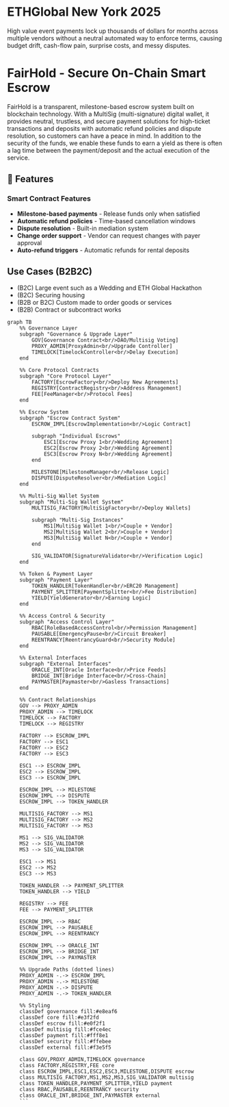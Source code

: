 # ETHGlobal New York 2025
High value event payments lock up thousands of dollars for months across multiple vendors without a neutral automated way to enforce terms, causing budget drift, cash-flow pain, surprise costs, and messy disputes.

# FairHold - Secure On-Chain Smart Escrow
FairHold is a transparent, milestone-based escrow system built on blockchain technology. With a MultiSig (multi-signature) digital wallet, it provides neutral, trustless, and secure payment solutions for high-ticket transactions and deposits with automatic refund policies and dispute resolution, so customers can have a peace in mind. In addition to the security of the funds, we enable these funds to earn a yield as there is often a lag time between the payment/deposit and the actual execution of the service.

## 🎯 Features

### Smart Contract Features
- **Milestone-based payments** - Release funds only when satisfied
- **Automatic refund policies** - Time-based cancellation windows
- **Dispute resolution** - Built-in mediation system
- **Change order support** - Vendor can request changes with payer approval
- **Auto-refund triggers** - Automatic refunds for rental deposits

## Use Cases (B2B2C)
- (B2C) Large event such as a Wedding and ETH Global Hackathon
- (B2C) Securing housing
- (B2B or B2C) Custom made to order goods or services
- (B2B) Contract or subcontract works 


```mermaid
graph TB
    %% Governance Layer
    subgraph "Governance & Upgrade Layer"
        GOV[Governance Contract<br/>DAO/Multisig Voting]
        PROXY_ADMIN[ProxyAdmin<br/>Upgrade Controller]
        TIMELOCK[TimelockController<br/>Delay Execution]
    end

    %% Core Protocol Contracts
    subgraph "Core Protocol Layer"
        FACTORY[EscrowFactory<br/>Deploy New Agreements]
        REGISTRY[ContractRegistry<br/>Address Management]
        FEE[FeeManager<br/>Protocol Fees]
    end

    %% Escrow System
    subgraph "Escrow Contract System"
        ESCROW_IMPL[EscrowImplementation<br/>Logic Contract]
        
        subgraph "Individual Escrows"
            ESC1[Escrow Proxy 1<br/>Wedding Agreement]
            ESC2[Escrow Proxy 2<br/>Wedding Agreement]
            ESC3[Escrow Proxy N<br/>Wedding Agreement]
        end
        
        MILESTONE[MilestoneManager<br/>Release Logic]
        DISPUTE[DisputeResolver<br/>Mediation Logic]
    end

    %% Multi-Sig Wallet System
    subgraph "Multi-Sig Wallet System"
        MULTISIG_FACTORY[MultiSigFactory<br/>Deploy Wallets]
        
        subgraph "Multi-Sig Instances"
            MS1[MultiSig Wallet 1<br/>Couple + Vendor]
            MS2[MultiSig Wallet 2<br/>Couple + Vendor]
            MS3[MultiSig Wallet N<br/>Couple + Vendor]
        end
        
        SIG_VALIDATOR[SignatureValidator<br/>Verification Logic]
    end

    %% Token & Payment Layer
    subgraph "Payment Layer"
        TOKEN_HANDLER[TokenHandler<br/>ERC20 Management]
        PAYMENT_SPLITTER[PaymentSplitter<br/>Fee Distribution]
        YIELD[YieldGenerator<br/>Earning Logic]
    end

    %% Access Control & Security
    subgraph "Access Control Layer"
        RBAC[RoleBasedAccessControl<br/>Permission Management]
        PAUSABLE[EmergencyPause<br/>Circuit Breaker]
        REENTRANCY[ReentrancyGuard<br/>Security Module]
    end

    %% External Interfaces
    subgraph "External Interfaces"
        ORACLE_INT[Oracle Interface<br/>Price Feeds]
        BRIDGE_INT[Bridge Interface<br/>Cross-Chain]
        PAYMASTER[Paymaster<br/>Gasless Transactions]
    end

    %% Contract Relationships
    GOV --> PROXY_ADMIN
    PROXY_ADMIN --> TIMELOCK
    TIMELOCK --> FACTORY
    TIMELOCK --> REGISTRY
    
    FACTORY --> ESCROW_IMPL
    FACTORY --> ESC1
    FACTORY --> ESC2
    FACTORY --> ESC3
    
    ESC1 --> ESCROW_IMPL
    ESC2 --> ESCROW_IMPL
    ESC3 --> ESCROW_IMPL
    
    ESCROW_IMPL --> MILESTONE
    ESCROW_IMPL --> DISPUTE
    ESCROW_IMPL --> TOKEN_HANDLER
    
    MULTISIG_FACTORY --> MS1
    MULTISIG_FACTORY --> MS2
    MULTISIG_FACTORY --> MS3
    
    MS1 --> SIG_VALIDATOR
    MS2 --> SIG_VALIDATOR
    MS3 --> SIG_VALIDATOR
    
    ESC1 --> MS1
    ESC2 --> MS2
    ESC3 --> MS3
    
    TOKEN_HANDLER --> PAYMENT_SPLITTER
    TOKEN_HANDLER --> YIELD
    
    REGISTRY --> FEE
    FEE --> PAYMENT_SPLITTER
    
    ESCROW_IMPL --> RBAC
    ESCROW_IMPL --> PAUSABLE
    ESCROW_IMPL --> REENTRANCY
    
    ESCROW_IMPL --> ORACLE_INT
    ESCROW_IMPL --> BRIDGE_INT
    ESCROW_IMPL --> PAYMASTER

    %% Upgrade Paths (dotted lines)
    PROXY_ADMIN -.-> ESCROW_IMPL
    PROXY_ADMIN -.-> MILESTONE
    PROXY_ADMIN -.-> DISPUTE
    PROXY_ADMIN -.-> TOKEN_HANDLER

    %% Styling
    classDef governance fill:#e8eaf6
    classDef core fill:#e3f2fd
    classDef escrow fill:#e0f2f1
    classDef multisig fill:#fce4ec
    classDef payment fill:#fff8e1
    classDef security fill:#ffebee
    classDef external fill:#f3e5f5

    class GOV,PROXY_ADMIN,TIMELOCK governance
    class FACTORY,REGISTRY,FEE core
    class ESCROW_IMPL,ESC1,ESC2,ESC3,MILESTONE,DISPUTE escrow
    class MULTISIG_FACTORY,MS1,MS2,MS3,SIG_VALIDATOR multisig
    class TOKEN_HANDLER,PAYMENT_SPLITTER,YIELD payment
    class RBAC,PAUSABLE,REENTRANCY security
    class ORACLE_INT,BRIDGE_INT,PAYMASTER external
    ```
    
